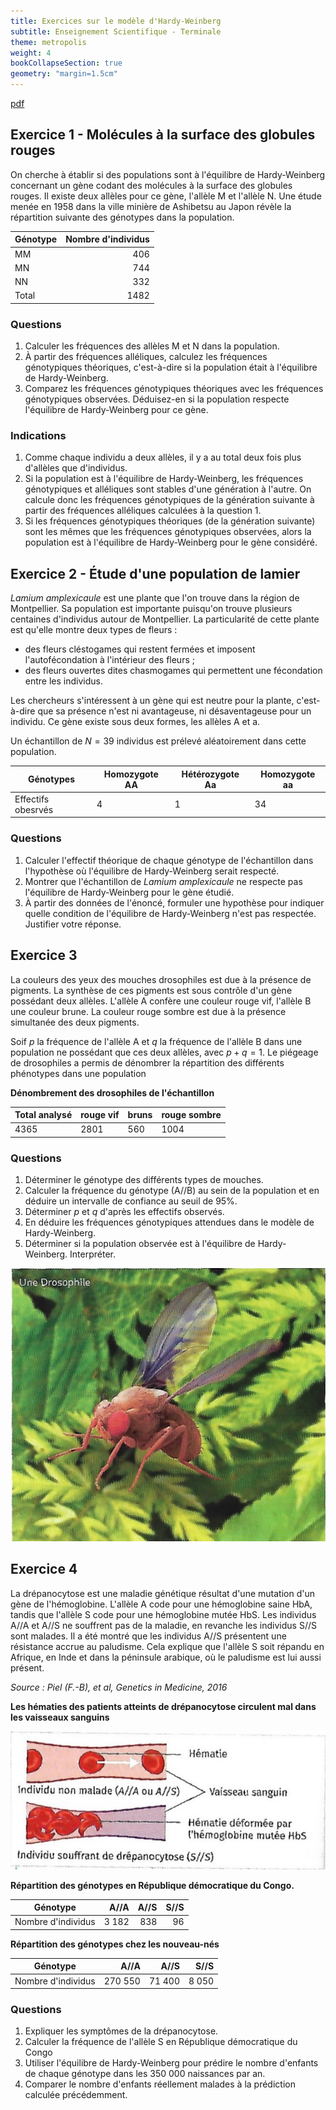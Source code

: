 ```yaml
---
title: Exercices sur le modèle d'Hardy-Weinberg
subtitle: Enseignement Scientifique - Terminale
theme: metropolis
weight: 4
bookCollapseSection: true
geometry: "margin=1.5cm"
---
```


[pdf](./3_4_exercices.pdf)

## Exercice 1 - Molécules à la surface des globules rouges

On cherche à établir si des populations sont à l'équilibre de Hardy-Weinberg concernant un gène codant des molécules à la surface des globules rouges. Il existe deux allèles pour ce gène, l'allèle M et l'allèle N. Une étude menée en 1958 dans la ville minière de Ashibetsu au Japon révèle la répartition suivante des génotypes dans la population.

| Génotype | Nombre d'individus |
| -------- | -----------------: |
| MM       |                406 |
| MN       |                744 |
| NN       |                332 |
| Total    |               1482 |

### Questions

1. Calculer les fréquences des allèles M et N dans la population.
2. À partir des fréquences alléliques, calculez les fréquences génotypiques théoriques, c'est-à-dire si la population était à l'équilibre de Hardy-Weinberg.
3. Comparez les fréquences génotypiques théoriques avec les fréquences génotypiques observées. Déduisez-en si la population respecte l'équilibre de Hardy-Weinberg pour ce gène.

### Indications

1. Comme chaque individu a deux allèles, il y a au total deux fois plus d'allèles que d'individus.
2. Si la population est à l'équilibre de Hardy-Weinberg, les fréquences génotypiques et alléliques sont stables d'une génération à l'autre. On calcule donc les fréquences génotypiques de la génération suivante à partir des fréquences alléliques calculées à la question 1.
3. Si les fréquences génotypiques théoriques (de la génération suivante) sont les mêmes que les fréquences génotypiques observées, alors la population est à l'équilibre de Hardy-Weinberg pour le gène considéré.

## Exercice 2 - Étude d'une population de lamier

_Lamium amplexicaule_ est une plante que l'on trouve dans la région de Montpellier.
Sa population est importante puisqu'on trouve plusieurs centaines d'individus autour de Montpellier.
La particularité de cette plante est qu'elle montre deux types de fleurs :

- des fleurs cléstogames qui restent fermées et imposent l'autofécondation à l'intérieur des fleurs ;
- des fleurs ouvertes dites chasmogames qui permettent une fécondation entre les individus.

Les chercheurs s'intéressent à un gène qui est neutre pour la plante, c'est-à-dire que sa présence n'est ni avantageuse, ni désaventageuse pour un individu. Ce gène existe sous deux formes, les allèles A et a.

Un échantillon de $N=39$ individus est prélevé aléatoirement dans cette population.

| Génotypes          | Homozygote AA | Hétérozygote Aa | Homozygote aa |
| ------------------ | ------------- | --------------- | ------------- |
| Effectifs obesrvés | 4             | 1               | 34            |

### Questions

1. Calculer l'effectif théorique de chaque génotype de l'échantillon dans l'hypothèse où l'équilibre de Hardy-Weinberg serait respecté.
2. Montrer que l'échantillon de _Lamium amplexicaule_ ne respecte pas l'équilibre de Hardy-Weinberg pour le gène étudié.
3. À partir des données de l'énoncé, formuler une hypothèse pour indiquer quelle condition de l'équilibre de Hardy-Weinberg n'est pas respectée. Justifier votre réponse.

## Exercice 3

La couleurs des yeux des mouches drosophiles est due à la présence de pigments. La synthèse de ces pigments est sous contrôle d'un gène possédant deux allèles. L'allèle A confère une couleur rouge vif, l'allèle B une couleur brune. La couleur rouge sombre est due à la présence simultanée des deux pigments.

Soif $p$ la fréquence de l'allèle A et $q$ la fréquence de l'allèle B dans une population ne possédant que ces deux allèles, avec $p+q=1$. Le piégeage de drosophiles a permis de dénombrer la répartition des différents phénotypes dans une population

**Dénombrement des drosophiles de l'échantillon**

| Total analysé | rouge vif | bruns | rouge sombre |
| ------------- | --------- | ----- | ------------ |
| 4365          | 2801      | 560   | 1004         |

### Questions

1. Déterminer le génotype des différents types de mouches.
2. Calculer la fréquence du génotype (A//B) au sein de la population et en déduire un intervalle de confiance au seuil de 95%.
3. Déterminer $p$ et $q$ d'après les effectifs observés.
4. En déduire les fréquences génotypiques attendues dans le modèle de Hardy-Weinberg.
5. Déterminer si la population observée est à l'équilibre de Hardy-Weinberg. Interpréter.

![17](../img/doc17.png)

## Exercice 4

La drépanocytose est une maladie génétique résultat d'une mutation d'un gène de l'hémoglobine. L'allèle A code pour une hémoglobine saine HbA, tandis que l'allèle S code pour une hémoglobine mutée HbS. Les individus A//A et A//S ne souffrent pas de la maladie, en revanche les individus S//S sont malades. Il a été montré que les individus A//S présentent une résistance accrue au paludisme. Cela explique que l'allèle S soit répandu en Afrique, en Inde et dans la péninsule arabique, où le paludisme est lui aussi présent.

_Source : Piel (F.-B), et al, Genetics in Medicine, 2016_

**Les hématies des patients atteints de drépanocytose circulent mal dans les vaisseaux sanguins**

![doc18](../img/doc18.png)

**Répartition des génotypes en République démocratique du Congo.**

| Génotype           |    A//A |  A//S | S//S |
| ------------------ | ------: | ----: | ---: |
| Nombre d'individus | $3~182$ | $838$ | $96$ |

**Répartition des génotypes chez les nouveau-nés**

| Génotype           |      A//A |     A//S |    S//S |
| ------------------ | --------: | -------: | ------: |
| Nombre d'individus | $270~550$ | $71~400$ | $8~050$ |

### Questions

1. Expliquer les symptômes de la drépanocytose.
2. Calculer la fréquence de l'allèle S en République démocratique du Congo
3. Utiliser l'équilibre de Hardy-Weinberg pour prédire le nombre d'enfants de chaque génotype dans les $350~000$ naissances par an.
4. Comparer le nombre d'enfants réellement malades à la prédiction calculée précédemment.
